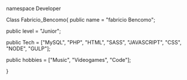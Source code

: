 namespace Developer

Class Fabricio_Bencomo{
  public name = "fabricio Bencomo";
  
  public level = "Junior";
  
  public Tech = ["MySQL", "PHP", "HTML", "SASS", "JAVASCRIPT", "CSS", "NODE", "GULP"];
  
  public hobbies = ["Music", "Videogames", "Code"];
  
}
